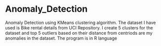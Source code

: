 # Anomaly_Detection
Anomaly Detection using KMeans clustering algorithm. The dataset I have used is Bike rental details from UCI Repository. I create 5 clusters for the dataset and top 5 outliers based on their distance from centriods are my anomalies in the dataset. 
The program is in R language
